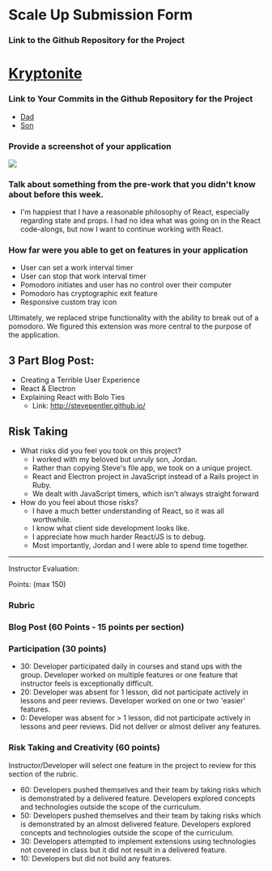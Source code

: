 # Scale Up Submission Form

### Link to the Github Repository for the Project
# [Kryptonite](https://github.com/stevepentler/Kryptonite)

### Link to Your Commits in the Github Repository for the Project
- [Dad](https://github.com/stevepentler/Kryptonite/commits/master?author=stevepentler)
- [Son](https://github.com/stevepentler/Kryptonite/commits/master?author=Jlawlzz)

### Provide a screenshot of your application
![](http://g.recordit.co/ATMpjvsVwU.gif)

### Talk about something from the pre-work that you didn't know about before this week.
- I'm happiest that I have a reasonable philosophy of React, especially regarding state and props. I had no idea what was going on in the React code-alongs, but now I want to continue working with React.

### How far were you able to get on features in your application
- User can set a work interval timer
- User can stop that work interval timer
- Pomodoro initiates and user has no control over their computer
- Pomodoro has cryptographic exit feature
- Responsive custom tray icon

Ultimately, we replaced stripe functionality with the ability to break out of a pomodoro. We figured this extension was more central to the purpose of the application.


## 3 Part Blog Post:
  - Creating a Terrible User Experience
  - React & Electron
  - Explaining React with Bolo Ties
    - Link: http://stevepentler.github.io/

## Risk Taking
  - What risks did you feel you took on this project?
    -    I worked with my beloved but unruly son, Jordan.
    -    Rather than copying Steve's file app, we took on a unique project.
    -    React and Electron project in JavaScript instead of a Rails project in Ruby.
    -    We dealt with JavaScript timers, which isn't always straight forward
  - How do you feel about those risks?
    - I have a much better understanding of React, so it was all worthwhile.
    - I know what client side development looks like.
    - I appreciate how much harder React/JS is to debug.
    - Most importantly, Jordan and I were able to spend time together.
-----

Instructor Evaluation:

Points: (max 150)

### Rubric

### Blog Post (60 Points - 15 points per section)

### Participation (30 points)
  * 30: Developer participated daily in courses and stand ups with the group. Developer worked on multiple features or one feature that instructor feels is exceptionally difficult.
  * 20: Developer was absent for 1 lesson, did not participate actively in lessons and peer reviews. Developer worked on one or two 'easier' features.
  * 0: Developer was absent for > 1 lesson, did not participate actively in lessons and peer reviews. Did not deliver or almost deliver any features.

### Risk Taking and Creativity (60 points)

Instructor/Developer will select one feature in the project to review for this section of the rubric.

  * 60: Developers pushed themselves and their team by taking risks which is demonstrated by a delivered feature. Developers explored concepts and technologies outside the scope of the curriculum.
  * 50: Developers pushed themselves and their team by taking risks which is demonstrated by an almost delivered feature. Developers explored concepts and technologies outside the scope of the curriculum.
  * 30: Developers attempted to implement extensions using technologies not covered in class but it did not result in a delivered feature.
  * 10: Developers but did not build any features.